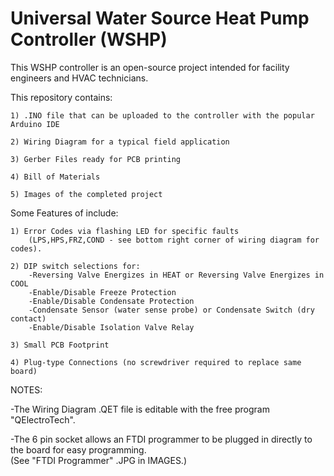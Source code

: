 # Universal Water Source Heat Pump Controller (WSHP)

This WSHP controller is an open-source project intended for facility engineers and HVAC technicians.


This repository contains:


    1) .INO file that can be uploaded to the controller with the popular Arduino IDE

    2) Wiring Diagram for a typical field application

    3) Gerber Files ready for PCB printing

    4) Bill of Materials

    5) Images of the completed project


Some Features of include:

    1) Error Codes via flashing LED for specific faults 
        (LPS,HPS,FRZ,COND - see bottom right corner of wiring diagram for codes).

    2) DIP switch selections for:
        -Reversing Valve Energizes in HEAT or Reversing Valve Energizes in COOL
        -Enable/Disable Freeze Protection
        -Enable/Disable Condensate Protection
        -Condensate Sensor (water sense probe) or Condensate Switch (dry contact)
        -Enable/Disable Isolation Valve Relay

    3) Small PCB Footprint

    4) Plug-type Connections (no screwdriver required to replace same board)

NOTES:

-The Wiring Diagram .QET file is editable with the free program "QElectroTech".

-The 6 pin socket allows an FTDI programmer to be plugged in directly to the board for easy programming.  
(See "FTDI Programmer" .JPG in IMAGES.)
